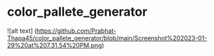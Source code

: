 # color_pallete_generator

![alt text] (https://github.com/Prabhat-Thapa45/color_pallete_generator/blob/main/Screenshot%202023-01-29%20at%207.31.54%20PM.png)